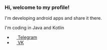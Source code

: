 ### **Hi, welcome to my profile!**

I'm developing android apps and share it there. 

I'm coding in Java and Kotlin



- <a href="https://t.me/basedbitchless"><img src="https://upload.wikimedia.org/wikipedia/commons/thumb/8/82/Telegram_logo.svg/768px-Telegram_logo.svg.png" width=14 height=14 /> Telegram </a>
- <a href="https://vk.com/mrbitchless"><img src="https://upload.wikimedia.org/wikipedia/commons/thumb/4/4e/VK_Compact_Logo.svg/1024px-VK_Compact_Logo.svg.png" width=14 height=14 /> VK </a>

